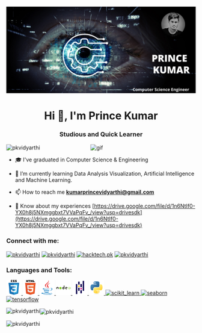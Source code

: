 ![logo](https://github.com/pkvidyarthi/pkvidyarthi/blob/main/Banner.png)
<h1 align="center">Hi 👋, I'm Prince Kumar</h1>
<h3 align="center">Studious and Quick Learner</h3>

<img align = 'right' alt = 'gif' width = '280' src = 'https://camo.githubusercontent.com/a4c584bce1c41271485d28f92aaf9f581b3c88b68ca723b6edfd58b4ba988c2b/68747470733a2f2f63646e2e6472696262626c652e636f6d2f75736572732f313138373833362f73637265656e73686f74732f363533393432392f70726f6772616d65722e676966'>




<p align="left"> <img src="https://komarev.com/ghpvc/?username=pkvidyarthi&label=Profile%20views&color=0e75b6&style=flat" alt="pkvidyarthi" /> </p>


- 🎓 I've graduated in Computer Science & Engineering

- 🌱 I’m currently learning Data Analysis Visualization, Artificial Intelligence and Machine Learning.

- 📫 How to reach me **kumarprincevidyarthi@gmail.com**

- 📄 Know about my experiences [https://drive.google.com/file/d/1n6NtIf0-YX0h8j5NXmggbxt7VVaPqFv_/view?usp=drivesdk](https://drive.google.com/file/d/1n6NtIf0-YX0h8j5NXmggbxt7VVaPqFv_/view?usp=drivesdk)

<h3 align="left">Connect with me:</h3>
<p align="left">
<a href="https://linkedin.com/in/pkvidyarthi" target="blank"><img align="center" src="https://raw.githubusercontent.com/rahuldkjain/github-profile-readme-generator/master/src/images/icons/Social/linked-in-alt.svg" alt="pkvidyarthi" height="30" width="40" /></a>
<a href="https://kaggle.com/pkvidyarthi" target="blank"><img align="center" src="https://raw.githubusercontent.com/rahuldkjain/github-profile-readme-generator/master/src/images/icons/Social/kaggle.svg" alt="pkvidyarthi" height="30" width="40" /></a>
<a href="https://instagram.com/hacktech.pk" target="blank"><img align="center" src="https://raw.githubusercontent.com/rahuldkjain/github-profile-readme-generator/master/src/images/icons/Social/instagram.svg" alt="hacktech.pk" height="30" width="40" /></a>
  <a href="https://www.youtube.com/channel/UCOof-oTGWuFOWnATpetfg3w" target="blank"><img align="center" src="https://raw.githubusercontent.com/rahuldkjain/github-profile-readme-generator/master/src/images/icons/Social/youtube.svg" alt="pkvidyarthi" height="30" width="40" /></a>
</p>

<h3 align="left">Languages and Tools:</h3>
<p align="left"> <a href="https://www.w3schools.com/css/" target="_blank" rel="noreferrer"> <img src="https://raw.githubusercontent.com/devicons/devicon/master/icons/css3/css3-original-wordmark.svg" alt="css3" width="40" height="40"/> </a> <a href="https://www.w3.org/html/" target="_blank" rel="noreferrer"> <img src="https://raw.githubusercontent.com/devicons/devicon/master/icons/html5/html5-original-wordmark.svg" alt="html5" width="40" height="40"/> </a> <a href="https://www.java.com" target="_blank" rel="noreferrer"> <img src="https://raw.githubusercontent.com/devicons/devicon/master/icons/java/java-original.svg" alt="java" width="40" height="40"/> </a> <a href="https://nodejs.org" target="_blank" rel="noreferrer"> <img src="https://raw.githubusercontent.com/devicons/devicon/master/icons/nodejs/nodejs-original-wordmark.svg" alt="nodejs" width="40" height="40"/> </a> <a href="https://pandas.pydata.org/" target="_blank" rel="noreferrer"> <img src="https://raw.githubusercontent.com/devicons/devicon/2ae2a900d2f041da66e950e4d48052658d850630/icons/pandas/pandas-original.svg" alt="pandas" width="40" height="40"/> </a> <a href="https://www.python.org" target="_blank" rel="noreferrer"> <img src="https://raw.githubusercontent.com/devicons/devicon/master/icons/python/python-original.svg" alt="python" width="40" height="40"/> </a> <a href="https://scikit-learn.org/" target="_blank" rel="noreferrer"> <img src="https://upload.wikimedia.org/wikipedia/commons/0/05/Scikit_learn_logo_small.svg" alt="scikit_learn" width="40" height="40"/> </a> <a href="https://seaborn.pydata.org/" target="_blank" rel="noreferrer"> <img src="https://seaborn.pydata.org/_images/logo-mark-lightbg.svg" alt="seaborn" width="40" height="40"/> </a> <a href="https://www.tensorflow.org" target="_blank" rel="noreferrer"> <img src="https://www.vectorlogo.zone/logos/tensorflow/tensorflow-icon.svg" alt="tensorflow" width="40" height="40"/> </a> </p>

<p><img align="left" src="https://github-readme-stats.vercel.app/api/top-langs?username=pkvidyarthi&show_icons=true&locale=en&layout=compact" alt="pkvidyarthi" /></p>
 <p><img align="center" src="https://github-readme-stats.vercel.app/api?username=pkvidyarthi&show_icons=true&locale=en" alt="pkvidyarthi" /></p>
<p><img align="center" src="https://github-readme-streak-stats.herokuapp.com/?user=pkvidyarthi&" alt="pkvidyarthi" /></p>











